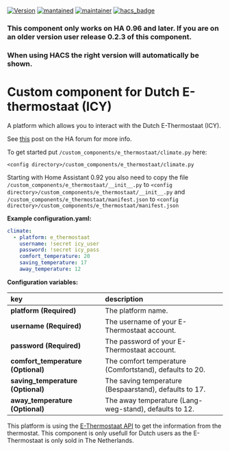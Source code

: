 [![Version](https://img.shields.io/badge/version-0.3.0-green.svg?style=for-the-badge)](#) [![mantained](https://img.shields.io/maintenance/yes/2019.svg?style=for-the-badge)](#) [![maintainer](https://img.shields.io/badge/maintainer-%20%40gerard33-blue.svg?style=for-the-badge)](#) [![hacs_badge](https://img.shields.io/badge/HACS-Default-orange.svg?style=for-the-badge)](https://github.com/custom-components/hacs)

### This component only works on HA 0.96 and later. If you are on an older version user release 0.2.3 of this component.
### When using HACS the right version will automatically be shown.

# Custom component for Dutch E-thermostaat (ICY)
A platform which allows you to interact with the Dutch E-Thermostaat (ICY).

See [this](https://community.home-assistant.io/t/e-thermostaat-icy/493?u=gerard33) post on the HA forum for more info.

To get started put `/custom_components/e_thermostaat/climate.py` here:

`<config directory>/custom_components/e_thermostaat/climate.py`  

Starting with Home Assistant 0.92 you also need to copy the file `/custom_components/e_thermostaat/__init__.py` to `<config directory>/custom_components/e_thermostaat/__init__.py` and `/custom_components/e_thermostaat/manifest.json` to `<config directory>/custom_components/e_thermostaat/manifest.json`

**Example configuration.yaml:**

```yaml
climate:
  - platform: e_thermostaat
    username: !secret icy_user
    password: !secret icy_pass
    comfort_temperature: 20
    saving_temperature: 17
    away_temperature: 12
```

**Configuration variables:**  
  
key | description  
:--- | :---  
**platform (Required)** | The platform name.
**username (Required)** | The username of your E-Thermostaat account.
**password (Required)** | The password of your E-Thermostaat account.
**comfort_temperature (Optional)** | The comfort temperature (Comfortstand), defaults to 20.  
**saving_temperature (Optional)** | The saving temperature (Bespaarstand), defaults to 17.  
**away_temperature (Optional)** | The away temperature (Lang-weg-stand), defaults to 12.  


This platform is using the [E-Thermostaat API](https://www.e-thermostaat.nl/) to get the information from the thermostat.
This component is only usefull for Dutch users as the E-Thermostaat is only sold in The Netherlands.
